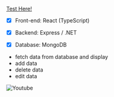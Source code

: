 [Test Here!](https://alsoderg90.github.io/example/#/)

- [x] Front-end: React (TypeScript)
- [x] Backend: Express / .NET
- [x] Database: MongoDB


- fetch data from database and display
- add data 
- delete data 
- edit data


![Youtube](https://youtu.be/koVmtmty1IY)